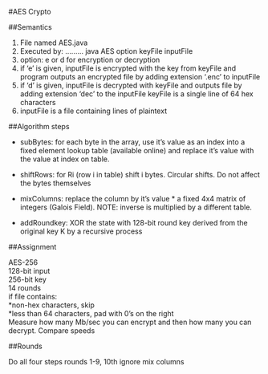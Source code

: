 #AES Crypto


##Semantics


1. File named AES.java
2. Executed by: ......... java AES option keyFile inputFile
3. option: e or d for encryption or decryption
4. if ‘e’ is given, inputFile is encrypted with the key from keyFile and program outputs an encrypted file by adding extension ‘.enc’ to inputFile
5. if ‘d’ is given, inputFile is decrypted with keyFile and outputs file by adding extension ‘dec’ to the inputFile
keyFile is a single line of 64 hex characters
6. inputFile is a file containing lines of plaintext

##Algorithm steps


* subBytes: for each byte in the array, use it’s value as an index into a fixed element lookup table (available online) and replace it’s value with the value at index on table.

* shiftRows: for Ri (row i in table) shift i bytes. Circular shifts. Do not affect the bytes themselves

* mixColumns: replace the column by it’s value * a fixed 4x4 matrix of integers (Galois Field). NOTE: inverse is multiplied by a different table.

* addRoundkey: XOR the state with 128-bit round key derived from the original key K by a recursive process

##Assignment


AES-256  
128-bit input  
256-bit key  
14 rounds  
if file contains:  
*non-hex characters, skip  
*less than 64 characters, pad with 0’s on the right  
Measure how many Mb/sec you can encrypt and then how many you can decrypt. Compare speeds  

##Rounds

Do all four steps rounds 1-9, 10th ignore mix columns
